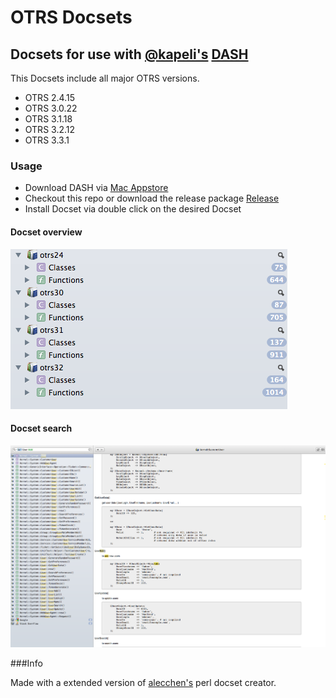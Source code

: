 OTRS Docsets
=========

## Docsets for use with [@kapeli's](https://twitter.com/kapeli) [DASH](http://kapeli.com/dash)

This Docsets include all major OTRS versions.

* OTRS 2.4.15
* OTRS 3.0.22 
* OTRS 3.1.18 
* OTRS 3.2.12
* OTRS 3.3.1 

### Usage ###

* Download DASH via [Mac Appstore](https://itunes.apple.com/de/app/dash-docs-snippets/id458034879?mt=12)
* Checkout this repo or download the release package [Release](https://github.com/hanneshal/OTRS-Docsets/releases/)
* Install Docset via double click on the desired Docset

#### Docset overview
![Docset Overview](https://github.com/hanneshal/OTRS-Docsets/raw/master/img/DocsetOverview.png "Docset Overview")
#### Docset search
![Docset Search](https://github.com/hanneshal/OTRS-Docsets/raw/master/img/DashSearch.png "Dash Search")


###Info

Made with a extended version of [alecchen's](https://github.com/alecchen/perl_docset) perl docset creator.